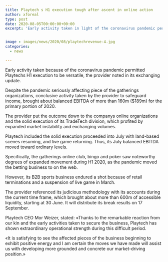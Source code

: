 ```yaml
---
title: Playtech s H1 execution tough after ascent in online action
author: xforeal 
type: post
date: 2020-08-05T00:00:00+00:00
excerpt: 'Early activity taken in light of the coronavirus pandemic permitted Playtechs H1 execution to be versatile, the provider noted in its exchanging update '


image : images/news/2020/08/playtechrevenue-4.jpg
categories:
  - news

---
```

Early activity taken because of the coronavirus pandemic permitted Playtechs H1 execution to be versatile, the provider noted in its exchanging update. 

Despite the pandemic seriously affecting piece of the gatherings organizations, conclusive activity taken by the provider to safeguard income, brought about balanced EBITDA of more than 160m ($189m) for the primary portion of 2020. 

The provider put the outcome down to the companys online organizations and the solid execution of its TradeTech division, which profited by expanded market instability and exchanging volumes. 

Playtech included the solid execution proceeded into July with land-based scenes resuming, and live game returning. Thus, its July balanced EBITDA moved toward ordinary levels. 

Specifically, the gatherings online club, bingo and poker saw noteworthy degrees of expanded movement during H1 2020, as the pandemic moved the betting business to on the web. 

However, its B2B sports business endured a shot because of retail terminations and a suspension of live game in March. 

The provider referenced its judicious methodology with its accounts during the current time frame, which brought about more than 600m of accessible liquidity, starting at 30 June. It will distribute its break results on 17 September. 

Playtech CEO Mor Weizer, stated: &#171;Thanks to the remarkable reaction from our kin and the early activities taken to secure the business, Playtech has shown extraordinary operational strength during this difficult period. 

&#171;It is satisfying to see the affected pieces of the business beginning to exhibit positive energy and I am certain the moves we have made will assist us with developing more grounded and concrete our market-driving position.&#187;